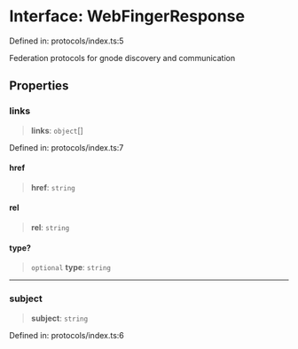 # Interface: WebFingerResponse

Defined in: protocols/index.ts:5

Federation protocols for gnode discovery and communication

## Properties

### links

> **links**: `object`[]

Defined in: protocols/index.ts:7

#### href

> **href**: `string`

#### rel

> **rel**: `string`

#### type?

> `optional` **type**: `string`

***

### subject

> **subject**: `string`

Defined in: protocols/index.ts:6
